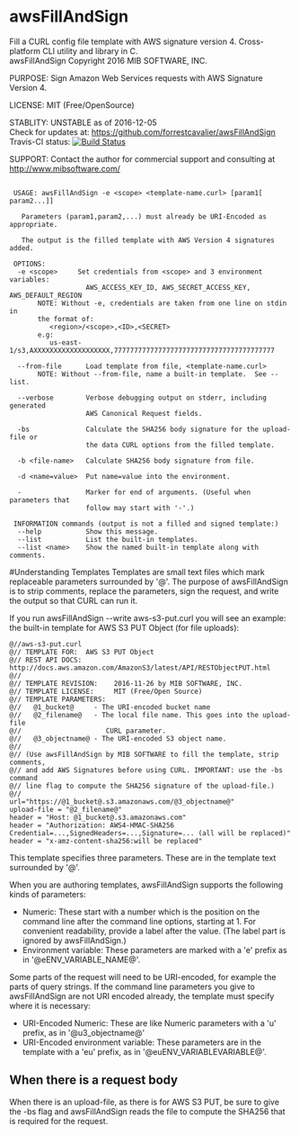 # awsFillAndSign
Fill a CURL config file template with AWS  signature version 4. Cross-platform CLI utility and library in C.
<br>awsFillAndSign Copyright 2016 MIB SOFTWARE, INC.

 PURPOSE:   Sign Amazon Web Services requests with AWS Signature Version 4.

 LICENSE:   MIT (Free/OpenSource)

 STABLITY:  UNSTABLE as of 2016-12-05
            <br>Check for updates at: https://github.com/forrestcavalier/awsFillAndSign
            <br>Travis-CI status: [![Build Status](https://travis-ci.org/forrestcavalier/awsFillAndSign.svg?branch=master)](https://travis-ci.org/forrestcavalier/awsFillAndSign)

 SUPPORT:   Contact the author for commercial support and consulting at
            http://www.mibsoftware.com/

```

 USAGE: awsFillAndSign -e <scope> <template-name.curl> [param1[ param2...]]

   Parameters (param1,param2,...) must already be URI-Encoded as appropriate.

   The output is the filled template with AWS Version 4 signatures added.

 OPTIONS:
  -e <scope>     Set credentials from <scope> and 3 environment variables:
                   AWS_ACCESS_KEY_ID, AWS_SECRET_ACCESS_KEY, AWS_DEFAULT_REGION
       NOTE: Without -e, credentials are taken from one line on stdin in
       the format of:
          <region>/<scope>,<ID>,<SECRET>
       e.g:
          us-east-1/s3,AXXXXXXXXXXXXXXXXXXX,7777777777777777777777777777777777777777

  --from-file      Load template from file, <template-name.curl>
       NOTE: Without --from-file, name a built-in template.  See --list.

  --verbose        Verbose debugging output on stderr, including generated
                   AWS Canonical Request fields.

  -bs              Calculate the SHA256 body signature for the upload-file or
                   the data CURL options from the filled template.

  -b <file-name>   Calculate SHA256 body signature from file.

  -d <name=value>  Put name=value into the environment.

  -                Marker for end of arguments. (Useful when parameters that
                   follow may start with '-'.)

 INFORMATION commands (output is not a filled and signed template:)
  --help           Show this message.
  --list           List the built-in templates.
  --list <name>    Show the named built-in template along with comments.
```
#Understanding Templates
Templates are small text files which mark replaceable parameters surrounded by '@'.  The purpose of awsFillAndSign is to strip comments, replace the parameters, sign the request, and write the output so that CURL can run it.

If you run awsFillAndSign --write aws-s3-put.curl you will see an example: the built-in template for AWS S3 PUT Object (for file uploads):

```
@//aws-s3-put.curl
@// TEMPLATE FOR:  AWS S3 PUT Object
@// REST API DOCS: http://docs.aws.amazon.com/AmazonS3/latest/API/RESTObjectPUT.html
@//
@// TEMPLATE REVISION:    2016-11-26 by MIB SOFTWARE, INC.
@// TEMPLATE LICENSE:     MIT (Free/Open Source)
@// TEMPLATE PARAMETERS:
@//   @1_bucket@     - The URI-encoded bucket name
@//   @2_filename@   - The local file name. This goes into the upload-file
@//   	                CURL parameter.
@//   @3_objectname@ - The URI-encoded S3 object name.
@//
@// (Use awsFillAndSign by MIB SOFTWARE to fill the template, strip comments,
@// and add AWS Signatures before using CURL. IMPORTANT: use the -bs command
@// line flag to compute the SHA256 signature of the upload-file.)
@//
url="https://@1_bucket@.s3.amazonaws.com/@3_objectname@"
upload-file = "@2_filename@"
header = "Host: @1_bucket@.s3.amazonaws.com"
header = "Authorization: AWS4-HMAC-SHA256 Credential=...,SignedHeaders=...,Signature=... (all will be replaced)"
header = "x-amz-content-sha256:will be replaced"
```

This template specifies three parameters. These are in the template text surrounded by '@'.

When you are authoring templates, awsFillAndSign supports the following kinds of parameters:
* Numeric: These start with a number which is the position on the command line after the command line options, starting at 1. For convenient readability, provide a label after the value. (The label part is ignored by awsFillAndSign.)
* Environment variable: These parameters are marked with a 'e' prefix as in '@eENV_VARIABLE_NAME@'.

Some parts of the request will need to be URI-encoded, for example the parts of query strings. If the command line parameters you give to awsFillAndSign are not URI encoded already, the template must specify where it is necessary:
* URI-Encoded Numeric: These are like Numeric parameters with a 'u' prefix, as in '@u3_objectname@'
* URI-Encoded environment variable: These parameters are in the template with a 'eu' prefix, as in '@euENV_VARIABLEVARIABLE@'.

## When there is a request body
When there is an upload-file, as there is for AWS S3 PUT, be sure to give the -bs flag and awsFillAndSign reads the file to compute the SHA256 that is required for the request.
